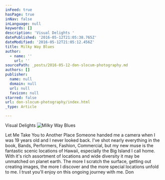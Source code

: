 ```yaml
---
inFeed: true
hasPage: true
inNav: false
inLanguage: null
keywords: []
description: 'Visual Delights '
datePublished: '2016-05-12T21:05:38.765Z'
dateModified: '2016-05-12T21:05:12.456Z'
title: Milky Way Blues
author:
  - name: ''
    url: ''
sourcePath: _posts/2016-05-12-don-slocum-photography.md
authors: []
publisher:
  name: null
  domain: null
  url: null
  favicon: null
starred: false
url: don-slocum-photography/index.html
_type: Article

---
```

Visual Delights ![Milky Way Blues ](https://s3-us-west-2.amazonaws.com/the-grid-img/p/2fe61c6755f1f60eab231b11b387c9e5f64dac14.jpg)

Let Me Take You to Another Place
Someone handed me a camera when I was 19 years old and I never looked back. I've shot nearly everything in the book, Bands, Performers, Fashion, Commercial, but my new muse is the fantastic scenic locations of Hawaii, especially the Big Island I call home. With it's rich assortment of locations and wide diversity it may be unmatched on planet earth. The more I scratch the surface, getting out creating images, the more I discover and the more special locations unfold to me. I trust you'll enjoy on this ongoing journey with me.
Don